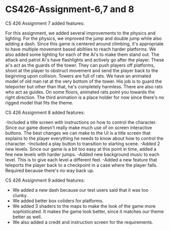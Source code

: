 # CS426-Assignment-6,7 and 8
CS 426 Assignment 7 added features:

For this assignment, we added several improvements to the physics and lighting.
For the physics, we improved the jump and double jump while also adding a dash. 
Since this game is centered around climbing, it's appropriate to have multiple movement based abiltiies to reach harder platforms.
We also added some lighting for each of the Ai's to make them stand out. The attack and patrol Ai's have flashlights and actively go after the player.
These ai's act as the guards of the tower. They can push players off platforms, shoot at the player to obstruct movement and send the player back to the beginning upon collision.
Towers are full of rats.
We have an animated model of old man rat at the very bottom of the tower. His job is to guard the teleporter but other than that, he's completely harmless.
There are also rats who act as guides. On some floors, animated rats point you towards the right direction.
The third animation is a place holder for now since there's no rigged model that fits the theme.

CS 426 Assignment 8 added features:

-Included a title screen with instructions on how to control the character. Since our game doesn't really make much use of on screen interactive buttons. The best changes we can make to the UI is a title screen that explains to the player everything he needs to know about how to control the character.
-Included a play button to transition to starting scene.
-Added 2 new levels. Since our game is a bit too easy at this point in time, added a few new levels with harder jumps.
-Added new background music to each level. This is to give each level a different feel.
-Added a new feature that teleports the player back to a checkpoint in a case where the player falls. Required because there's no way back up.

CS 426 Assignment 9 added features:
- We added a new dash because our test users said that it was too clunky.
- We added better box coliders for platforms.
- We added 3 shaders to the maps to make the look of the game more sophisticated. It makes the game look better, since it matches our theme better as well.
- We also added a credit and instruction screen for the requirements.
